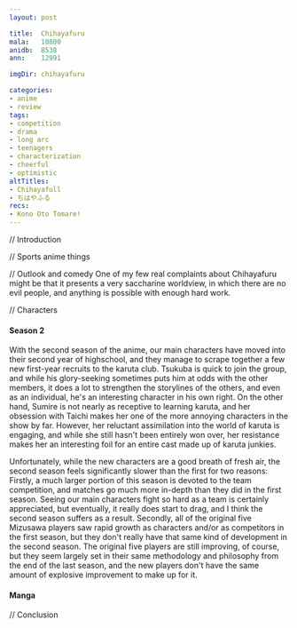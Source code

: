 ```yaml
---
layout: post

title:  Chihayafuru
mala:   10800
anidb:  8538
ann:    12991

imgDir: chihayafuru

categories:
- anime
- review
tags:
- competition
- drama
- long arc
- teenagers
- characterization
- cheerful
- optimistic
altTitles:
- Chihayafull
- ちはやふる
recs:
- Kono Oto Tomare!
---
```


// Introduction

// Sports anime things

// Outlook and comedy
One of my few real complaints about Chihayafuru might be that it presents a very saccharine worldview, in which there are no evil people, and anything is possible with enough hard work.

// Characters

#### Season 2

With the second season of the anime, our main characters have moved into their second year of highschool, and they manage to scrape together a few new first-year recruits to the karuta club.
Tsukuba is quick to join the group, and while his glory-seeking sometimes puts him at odds with the other members, it does a lot to strengthen the storylines of the others, and even as an individual, he's an interesting character in his own right.
On the other hand, Sumire is not nearly as receptive to learning karuta, and her obsession with Taichi makes her one of the more annoying characters in the show by far.
However, her reluctant assimilation into the world of karuta is engaging, and while she still hasn't been entirely won over, her resistance makes her an interesting foil for an entire cast made up of karuta junkies.

Unfortunately, while the new characters are a good breath of fresh air, the second season feels significantly slower than the first for two reasons:
Firstly, a much larger portion of this season is devoted to the team competition, and matches go much more in-depth than they did in the first season.
Seeing our main characters fight so hard as a team is certainly appreciated, but eventually, it really does start to drag, and I think the second season suffers as a result.
Secondly, all of the original five Mizusawa players saw rapid growth as characters and/or as competitors in the first season, but they don't really have that same kind of development in the second season.
The original five players are still improving, of course, but they seem largely set in their same methodology and philosophy from the end of the last season, and the new players don't have the same amount of explosive improvement to make up for it.

#### Manga

// Conclusion